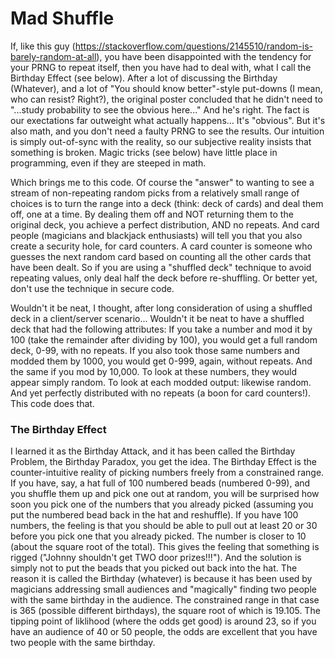 # Mad Shuffle

If, like this guy (https://stackoverflow.com/questions/2145510/random-is-barely-random-at-all), you have been disappointed with the tendency for your PRNG to repeat itself, then you have had to deal with, what I call the Birthday Effect (see below).  After a lot of discussing the Birthday (Whatever), and a lot of "You should know better"-style put-downs (I mean, who can resist?  Right?), the original poster concluded that he didn't need to "...study probability to see the obvious here..." And he's right.  The fact is our exectations far outweight what actually happens... It's "obvious".  But it's also math, and you don't need a faulty PRNG to see the results.  Our intuition is simply out-of-sync with the reality, so our subjective reality insists that something is broken.  Magic tricks (see below) have little place in programming, even if they are steeped in math.

Which brings me to this code.  Of course the "answer" to wanting to see a stream of non-repeating random picks from a relatively small range of choices is to turn the range into a deck (think: deck of cards) and deal them off, one at a time.  By dealing them off and NOT returning them to the original deck, you achieve a perfect distribution, AND no repeats.  And card people (magicians and blackjack enthusiasts) will tell you that you also create a security hole, for card counters.  A card counter is someone who guesses the next random card based on counting all the other cards that have been dealt.  So if you are using a "shuffled deck" technique to avoid repeating values, only deal half the deck before re-shuffling.  Or better yet, don't use the technique in secure code.

Wouldn't it be neat, I thought, after long consideration of using a shuffled deck in a client/server scenario...  Wouldn't it be neat to have a shuffled deck that had the following attributes:
If you take a number and mod it by 100 (take the remainder after dividing by 100), you would get a full random deck, 0-99, with no repeats.  If you also took those same numbers and modded them by 1000, you would get 0-999, again, without repeats.  And the same if you mod by 10,000.  To look at these numbers, they would appear simply random.  To look at each modded output: likewise random.  And yet perfectly distributed with no repeats (a boon for card counters!).  This code does that.


### The Birthday Effect
I learned it as the Birthday Attack, and it has been called the Birthday Problem, the Birthday Paradox, you get the idea.  The Birthday Effect is the counter-intuitive reality of picking numbers freely from a constrained range.  If you have, say, a hat full of 100 numbered beads (numbered 0-99), and you shuffle them up and pick one out at random, you will be surprised how soon you pick one of the numbers that you already picked (assuming you put the numbered bead back in the hat and reshuffle).  If you have 100 numbers, the feeling is that you should be able to pull out at least 20 or 30 before you pick one that you already picked.  The number is closer to 10 (about the square root of the total).  This gives the feeling that something is rigged ("Johnny shouldn't get TWO door prizes!!!").  And the solution is simply not to put the beads that you picked out back into the hat.  The reason it is called the Birthday (whatever) is because it has been used by magicians addressing small audiences and "magically" finding two people with the same birthday in the audience.  The constrained range in that case is 365 (possible different birthdays), the square root of which is 19.105.  The tipping point of liklihood (where the odds get good) is around 23, so if you have an audience of 40 or 50 people, the odds are excellent that you have two people with the same birthday.
